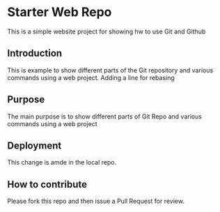 # Starter Web Repo
This is a simple website project for showing hw to use Git and Github
## Introduction
This is example to show different parts of the Git repository and various commands using a web project.
Adding a line for rebasing

## Purpose
The main purpose is to 
show different parts of Git Repo and various commands using a web project

## Deployment
This change is amde in the local repo.

## How to contribute
Please fork this repo and then issue a Pull Request for review.